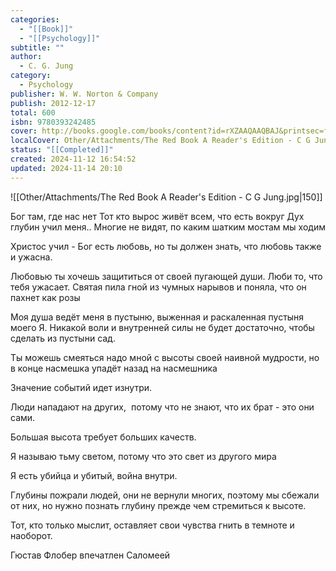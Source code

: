```yaml
---
categories:
  - "[[Book]]"
  - "[[Psychology]]"
subtitle: ""
author:
  - C. G. Jung
category:
  - Psychology
publisher: W. W. Norton & Company
publish: 2012-12-17
total: 600
isbn: 9780393242485
cover: http://books.google.com/books/content?id=rXZAAQAAQBAJ&printsec=frontcover&img=1&zoom=1&edge=curl&source=gbs_api
localCover: Other/Attachments/The Red Book A Reader's Edition - C G Jung.jpg
status: "[[Completed]]"
created: 2024-11-12 16:54:52
updated: 2024-11-14 20:10
---
```


![[Other/Attachments/The Red Book A Reader's Edition - C G Jung.jpg|150]]

Бог там, где нас нет
Тот кто вырос живёт всем, что есть вокруг
Дух глубин учил меня..
Многие не видят, по каким шатким мостам мы ходим

Христос учил - Бог есть любовь, но ты должен знать, что любовь также и ужасна.

Любовью ты хочешь защититься от своей пугающей души. Люби то, что тебя ужасает. Святая пила гной из чумных нарывов и поняла, что он пахнет как розы

Моя душа ведёт меня в пустыню, выженная и раскаленная пустыня моего Я. Никакой воли и внутренней силы не будет достаточно, чтобы сделать из пустыни сад.

Ты можешь смеяться надо мной с высоты своей наивной мудрости, но в конце насмешка упадёт назад на насмешника

Значение событий идет изнутри.

Люди нападают на других,  потому что не знают, что их брат - это они сами.

Большая высота требует больших качеств.

Я называю тьму светом, потому что это свет из другого мира

Я есть убийца и убитый, война внутри.

Глубины пожрали людей, они не вернули многих, поэтому мы сбежали от них, но нужно познать глубину прежде чем стремиться к высоте.

Тот, кто только мыслит, оставляет свои чувства гнить в темноте и наоборот.

Гюстав Флобер впечатлен Саломеей